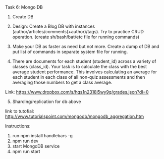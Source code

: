 Task 6: Mongo DB

1) Create DB

2) Design: Create a Blog DB with instances (author/articles/comments(+author)/tags). Try to practice CRUD operation. (create sh/bash/bat/etc file for running commands)

3) Make your DB as faster as need but not more. Create a dump of DB and put list of commands in separate system file for running.

4) There are documents for each student (student_id) across a variety of classes (class_id). Your task is to calculate the class with the best average student performance. This involves calculating an average for each student in each class of all non-quiz assessments and then averaging those numbers to get a class average.

Link: https://www.dropbox.com/s/hqs1n2318i5wy9q/grades.json?dl=0

5) Sharding/replication for db above


link to tutofial:
http://www.tutorialspoint.com/mongodb/mongodb_aggregation.htm

Instructions: 
1. run npm install handlebars -g
2. npm run dev
3. start MongoDB service
4. npm run start